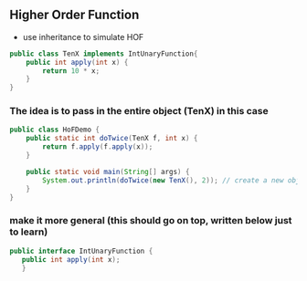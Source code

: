 

## Higher Order Function
- use inheritance to simulate HOF


```java
public class TenX implements IntUnaryFunction{
    public int apply(int x) {
        return 10 * x;
    }
}
```

### The idea is to pass in the entire object (TenX) in this case


```java
public class HoFDemo {
    public static int doTwice(TenX f, int x) {
        return f.apply(f.apply(x));
    }

    public static void main(String[] args) {
        System.out.println(doTwice(new TenX(), 2)); // create a new object TenX and an input
    }
}
 ```

 ### make it more general (this should go on top, written below just to learn)
 ```java
 public interface IntUnaryFunction {
    public int apply(int x);
    }
 ```
